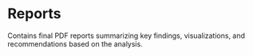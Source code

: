 # Reports

Contains final PDF reports summarizing key findings, visualizations, and recommendations based on the analysis.
